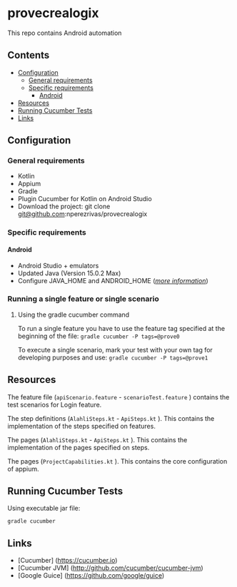 # provecrealogix
This repo contains Android automation

## Contents

- [Configuration](#configuration)
    - [General requirements](#general-requirements)
    - [Specific requirements](#specific-requirements)
        - [Android](#android)
- [Resources](#resources)
- [Running Cucumber Tests](#running-cucumber-tests)
- [Links](#links)

## Configuration
### General requirements

* Kotlin
* Appium
* Gradle
* Plugin Cucumber for Kotlin on Android Studio
* Download the project: git clone git@github.com:nperezrivas/provecrealogix

### Specific requirements

#### Android

* Android Studio + emulators
* Updated Java (Version 15.0.2 Max)
* Configure JAVA\_HOME and ANDROID\_HOME ([_more information_](https://stackoverflow.com/questions/58467392/to-set-android-home-and-java-home-variable-every-time-need-to-run-source-pro))
### Running a single feature or single scenario
1. Using the gradle cucumber command

   To run a single feature you have to use the feature tag specified at the beginning of the file: `gradle cucumber -P tags=@prove0`

   To execute a single scenario, mark your test with your own tag for developing purposes and use: `gradle cucumber -P tags=@prove1`

## Resources

The feature file (`apiScenario.feature` - `scenarioTest.feature` ) contains the test scenarios for Login feature.

The step definitions (`AlahliSteps.kt` - `ApiSteps.kt` ). This contains the implementation of the steps specified on features.

The pages (`AlahliSteps.kt` - `ApiSteps.kt` ). This contains the implementation of the pages specified on steps.

The pages (`ProjectCapabilities.kt` ). This contains the core configuration of appium.

## Running Cucumber Tests

Using executable jar file:
```
gradle cucumber
```   

## Links
* [Cucumber] (https://cucumber.io)
* [Cucumber JVM] (http://github.com/cucumber/cucumber-jvm)
* [Google Guice] (https://github.com/google/guice)